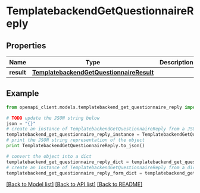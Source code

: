 # TemplatebackendGetQuestionnaireReply


## Properties

Name | Type | Description | Notes
------------ | ------------- | ------------- | -------------
**result** | [**TemplatebackendGetQuestionnaireResult**](TemplatebackendGetQuestionnaireResult.md) |  | [optional] 

## Example

```python
from openapi_client.models.templatebackend_get_questionnaire_reply import TemplatebackendGetQuestionnaireReply

# TODO update the JSON string below
json = "{}"
# create an instance of TemplatebackendGetQuestionnaireReply from a JSON string
templatebackend_get_questionnaire_reply_instance = TemplatebackendGetQuestionnaireReply.from_json(json)
# print the JSON string representation of the object
print TemplatebackendGetQuestionnaireReply.to_json()

# convert the object into a dict
templatebackend_get_questionnaire_reply_dict = templatebackend_get_questionnaire_reply_instance.to_dict()
# create an instance of TemplatebackendGetQuestionnaireReply from a dict
templatebackend_get_questionnaire_reply_form_dict = templatebackend_get_questionnaire_reply.from_dict(templatebackend_get_questionnaire_reply_dict)
```
[[Back to Model list]](../README.md#documentation-for-models) [[Back to API list]](../README.md#documentation-for-api-endpoints) [[Back to README]](../README.md)


